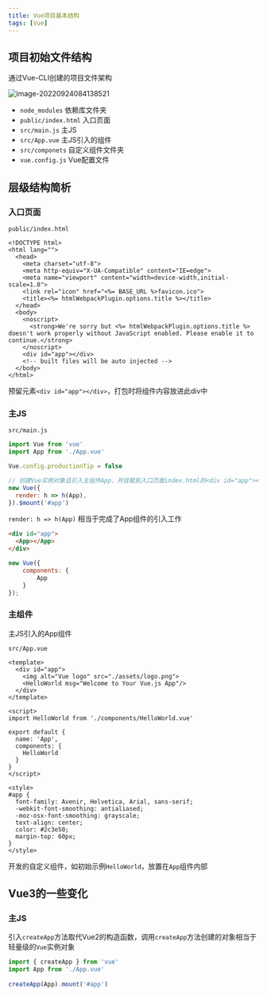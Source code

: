 ```yaml
---
title: Vue项目基本结构
tags: [Vue]
---
```


## 项目初始文件结构

通过Vue-CLI创建的项目文件架构

![image-20220924084138521](https://oliver-blog.oss-cn-shenzhen.aliyuncs.com/20220924084204.png)

* `node_modules` 依赖库文件夹
* `public/index.html` 入口页面
* `src/main.js` 主JS
* `src/App.vue`  主JS引入的组件
* `src/componets` 自定义组件文件夹
* `vue.config.js` Vue配置文件



## 层级结构简析

### 入口页面

`public/index.html`

```
<!DOCTYPE html>
<html lang="">
  <head>
    <meta charset="utf-8">
    <meta http-equiv="X-UA-Compatible" content="IE=edge">
    <meta name="viewport" content="width=device-width,initial-scale=1.0">
    <link rel="icon" href="<%= BASE_URL %>favicon.ico">
    <title><%= htmlWebpackPlugin.options.title %></title>
  </head>
  <body>
    <noscript>
      <strong>We're sorry but <%= htmlWebpackPlugin.options.title %> doesn't work properly without JavaScript enabled. Please enable it to continue.</strong>
    </noscript>
    <div id="app"></div>
    <!-- built files will be auto injected -->
  </body>
</html>
```

预留元素`<div id="app"></div>`，打包时将组件内容放进此div中

### 主JS

`src/main.js`

```js
import Vue from 'vue'
import App from './App.vue'

Vue.config.productionTip = false

// 创建Vue实例对象且引入主组件App，并挂载到入口页面index.html的<div id="app"></div>元素中
new Vue({
  render: h => h(App),
}).$mount('#app')
```

`render: h => h(App)` 相当于完成了App组件的引入工作

```html
<div id="app">
  <App></App>
</div>
```

```js
new Vue({
    components: {
        App
    }
});
```

### 主组件

主JS引入的App组件

`src/App.vue`

```
<template>
  <div id="app">
    <img alt="Vue logo" src="./assets/logo.png">
    <HelloWorld msg="Welcome to Your Vue.js App"/>
  </div>
</template>

<script>
import HelloWorld from './components/HelloWorld.vue'

export default {
  name: 'App',
  components: {
    HelloWorld
  }
}
</script>

<style>
#app {
  font-family: Avenir, Helvetica, Arial, sans-serif;
  -webkit-font-smoothing: antialiased;
  -moz-osx-font-smoothing: grayscale;
  text-align: center;
  color: #2c3e50;
  margin-top: 60px;
}
</style>
```

开发的自定义组件，如初始示例`HelloWorld`，放置在`App`组件内部

## Vue3的一些变化

### 主JS

引入`createApp`方法取代Vue2的构造函数，调用`createApp`方法创建的对象相当于轻量级的`Vue`实例对象

```js
import { createApp } from 'vue'  
import App from './App.vue'  
  
createApp(App).mount('#app')
```